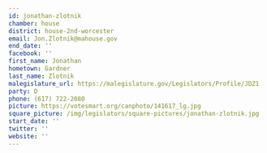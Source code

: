 ```yaml
---
id: jonathan-zlotnik
chamber: house
district: house-2nd-worcester
email: Jon.Zlotnik@mahouse.gov
end_date: ''
facebook: ''
first_name: Jonathan
hometown: Gardner
last_name: Zlotnik
malegislature_url: https://malegislature.gov/Legislators/Profile/JDZ1
party: D
phone: (617) 722-2080
picture: https://votesmart.org/canphoto/141617_lg.jpg
square_picture: /img/legislators/square-pictures/jonathan-zlotnik.jpg
start_date: ''
twitter: ''
website: ''
---
```

